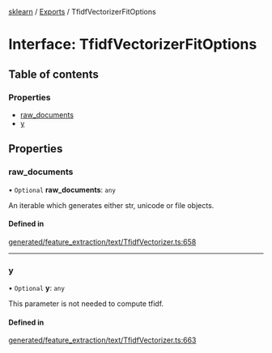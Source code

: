 [sklearn](../readme.md) / [Exports](../modules.md) / TfidfVectorizerFitOptions

# Interface: TfidfVectorizerFitOptions

## Table of contents

### Properties

- [raw\_documents](TfidfVectorizerFitOptions.md#raw_documents)
- [y](TfidfVectorizerFitOptions.md#y)

## Properties

### raw\_documents

• `Optional` **raw\_documents**: `any`

An iterable which generates either str, unicode or file objects.

#### Defined in

[generated/feature_extraction/text/TfidfVectorizer.ts:658](https://github.com/transitive-bullshit/scikit-learn-ts/blob/367336a/packages/sklearn/src/generated/feature_extraction/text/TfidfVectorizer.ts#L658)

___

### y

• `Optional` **y**: `any`

This parameter is not needed to compute tfidf.

#### Defined in

[generated/feature_extraction/text/TfidfVectorizer.ts:663](https://github.com/transitive-bullshit/scikit-learn-ts/blob/367336a/packages/sklearn/src/generated/feature_extraction/text/TfidfVectorizer.ts#L663)
